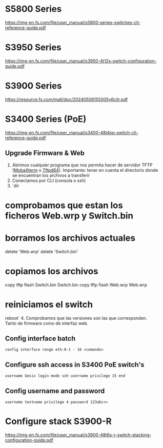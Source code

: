 # S5800 Series

https://img-en.fs.com/file/user_manual/s5800-series-switches-cli-reference-guide.pdf

# S3950 Series

https://img-en.fs.com/file/user_manual/s3950-4t12s-switch-configuration-guide.pdf

# S3900 Series

https://resource.fs.com/mall/doc/20240506155005y6cilr.pdf

# S3400 Series (PoE)

https://img-en.fs.com/file/user_manual/s3400-48t4sp-switch-cli-reference-guide.pdf

## Upgrade Firmware & Web

1. Abrimos cualquier programa que nos permita hacer de servidor TFTP ([MobaXterm](https://mobaxterm.mobatek.net/download.html) o [Tftpd64](https://pjo2.github.io/tftpd64/)). Importante: tener en cuenta el directorio donde se encuentran los archivos a transferir
2. Conectamos por CLI (consola o ssh)
3. `dir
# comprobamos que estan los ficheros Web.wrp y Switch.bin
# borramos los archivos actuales
delete 'Web.wrp'
delete 'Switch.bin'
# copiamos los archivos
copy tftp flash Switch.bin <IP servidor> Switch.bin
copy tftp flash Web.wrp <IP servidor> Web.wrp
# reiniciamos el switch
reboot`
4. Comprobamos que las versiones son las que corresponden. Tanto de firmware como de interfaz web.

## Config interface batch

`config
interface range eth-0-1 - 16
<comando>`

## Configure ssh access in S3400 PoE switch's

`username Gesix login mode ssh
username privilege 15
end`

## Config username and password

`username testname privilege 4 password 123abc<>`

# Configure stack S3900-R

https://img-en.fs.com/file/user_manual/s3900-48t6s-r-switch-stacking-configuration-guide.pdf